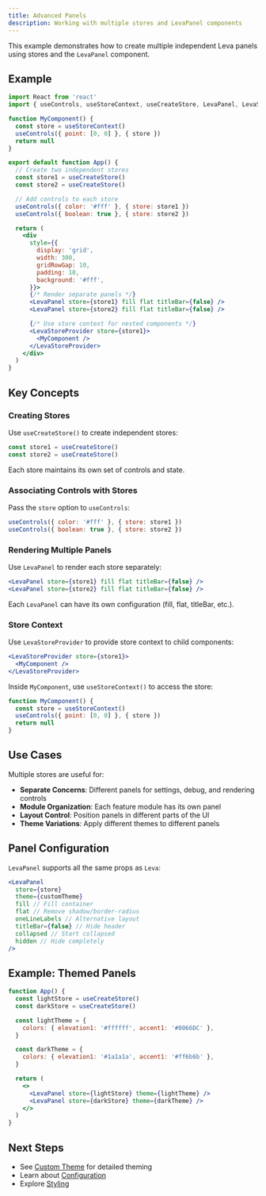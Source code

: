 ```yaml
---
title: Advanced Panels
description: Working with multiple stores and LevaPanel components
---
```


This example demonstrates how to create multiple independent Leva panels using stores and the `LevaPanel` component.

## Example

```jsx
import React from 'react'
import { useControls, useStoreContext, useCreateStore, LevaPanel, LevaStoreProvider } from 'leva'

function MyComponent() {
  const store = useStoreContext()
  useControls({ point: [0, 0] }, { store })
  return null
}

export default function App() {
  // Create two independent stores
  const store1 = useCreateStore()
  const store2 = useCreateStore()

  // Add controls to each store
  useControls({ color: '#fff' }, { store: store1 })
  useControls({ boolean: true }, { store: store2 })

  return (
    <div
      style={{
        display: 'grid',
        width: 300,
        gridRowGap: 10,
        padding: 10,
        background: '#fff',
      }}>
      {/* Render separate panels */}
      <LevaPanel store={store1} fill flat titleBar={false} />
      <LevaPanel store={store2} fill flat titleBar={false} />

      {/* Use store context for nested components */}
      <LevaStoreProvider store={store1}>
        <MyComponent />
      </LevaStoreProvider>
    </div>
  )
}
```

## Key Concepts

### Creating Stores

Use `useCreateStore()` to create independent stores:

```jsx
const store1 = useCreateStore()
const store2 = useCreateStore()
```

Each store maintains its own set of controls and state.

### Associating Controls with Stores

Pass the `store` option to `useControls`:

```jsx
useControls({ color: '#fff' }, { store: store1 })
useControls({ boolean: true }, { store: store2 })
```

### Rendering Multiple Panels

Use `LevaPanel` to render each store separately:

```jsx
<LevaPanel store={store1} fill flat titleBar={false} />
<LevaPanel store={store2} fill flat titleBar={false} />
```

Each `LevaPanel` can have its own configuration (fill, flat, titleBar, etc.).

### Store Context

Use `LevaStoreProvider` to provide store context to child components:

```jsx
<LevaStoreProvider store={store1}>
  <MyComponent />
</LevaStoreProvider>
```

Inside `MyComponent`, use `useStoreContext()` to access the store:

```jsx
function MyComponent() {
  const store = useStoreContext()
  useControls({ point: [0, 0] }, { store })
  return null
}
```

## Use Cases

Multiple stores are useful for:

- **Separate Concerns**: Different panels for settings, debug, and rendering controls
- **Module Organization**: Each feature module has its own panel
- **Layout Control**: Position panels in different parts of the UI
- **Theme Variations**: Apply different themes to different panels

## Panel Configuration

`LevaPanel` supports all the same props as `Leva`:

```jsx
<LevaPanel
  store={store}
  theme={customTheme}
  fill // Fill container
  flat // Remove shadow/border-radius
  oneLineLabels // Alternative layout
  titleBar={false} // Hide header
  collapsed // Start collapsed
  hidden // Hide completely
/>
```

## Example: Themed Panels

```jsx
function App() {
  const lightStore = useCreateStore()
  const darkStore = useCreateStore()

  const lightTheme = {
    colors: { elevation1: '#ffffff', accent1: '#0066DC' },
  }

  const darkTheme = {
    colors: { elevation1: '#1a1a1a', accent1: '#ff6b6b' },
  }

  return (
    <>
      <LevaPanel store={lightStore} theme={lightTheme} />
      <LevaPanel store={darkStore} theme={darkTheme} />
    </>
  )
}
```

## Next Steps

- See [Custom Theme](/examples/theme/) for detailed theming
- Learn about [Configuration](/guides/configuration/)
- Explore [Styling](/guides/styling/)
